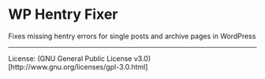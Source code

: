 # WP Hentry Fixer
Fixes missing hentry errors for single posts and archive pages in WordPress
<hr>
License: (GNU General Public License v3.0)[http://www.gnu.org/licenses/gpl-3.0.html]
